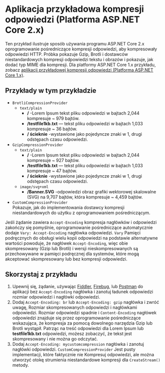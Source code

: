 # <a name="response-compression-sample-application-aspnet-core-2x"></a>Aplikacja przykładowa kompresji odpowiedzi (Platforma ASP.NET Core 2.x)

Ten przykład ilustruje sposób używania programu ASP.NET Core 2.x oprogramowanie pośredniczące kompresji odpowiedzi, aby kompresowały odpowiedzi HTTP. Próbka pokazuje Gzip, Brotli i dostawców niestandardowych kompresji odpowiedzi tekstu i obrazów i pokazuje, jak dodać typ MIME dla kompresji. Dla platformy ASP.NET Core 1.x przykładu, zobacz [aplikacji przykładowej kompresji odpowiedzi (Platforma ASP.NET Core 1.x)](https://github.com/aspnet/AspNetCore.Docs/tree/master/aspnetcore/performance/response-compression/samples/1.x).

## <a name="examples-in-this-sample"></a>Przykłady w tym przykładzie

* `BrotliCompressionProvider`
  * `text/plain`
    * **/** -Lorem Ipsum tekst pliku odpowiedzi w bajtach 2,044 kompresuje ~ 979 bajtów.
    * **/testfile1kb.txt** — tekst pliku odpowiedzi w bajtach 1,033 kompresuje ~ 36 bajtów.
    * **/ ścieknie** -wystawione jako pojedyncze znaki w 1, drugi odstępach czasu odpowiedzi.
* `GzipCompressionProvider`
  * `text/plain`
    * **/** -Lorem Ipsum tekst pliku odpowiedzi w bajtach 2,044 kompresuje ~ 927 bajtów.
    * **/testfile1kb.txt** — tekst pliku odpowiedzi w bajtach 1,033 kompresuje ~ 47 bajtów.
    * **/ ścieknie** -wystawione jako pojedyncze znaki w 1, drugi odstępach czasu odpowiedzi.
  * `image/svg+xml`
    * **/Banner.SVG** -odpowiedzi obraz grafiki wektorowej skalowalne (SVG) na 9,707 bajtów, która kompresuje ~ 4,459 bajtów.
* `CustomCompressionProvider`<br>Pokazuje, jak do implementowania dostawcy kompresji niestandardowych do użytku z oprogramowaniem pośredniczącym.

Jeśli żądanie zawiera `Accept-Encoding` kompresja nagłówków i odpowiedzi zakończy się pomyślnie, oprogramowanie pośredniczące automatycznie dodaje `Vary: Accept-Encoding` nagłówka odpowiedzi. `Vary` Pamięci podręcznych do obsługi wielu kopii odpowiedzi na podstawie alternatywne wartości powoduje, że nagłówek `Accept-Encoding`, więc obie skompresowany (Gzip lub Brotli) i wersji nieskompresowanych są przechowywane w pamięci podręcznej dla systemów, które mogą akceptować skompresowany lub bez kompresji odpowiedzi.

## <a name="use-the-sample"></a>Skorzystaj z przykładu

1. Upewnij się, żądanie, używając [Fiddler](http://www.telerik.com/fiddler), [Firebug](http://getfirebug.com/), lub [Postman](https://www.getpostman.com/) do aplikacji bez `Accept-Encoding` nagłówka i zanotuj ładunek odpowiedzi rozmiar odpowiedzi i nagłówki odpowiedzi.
1. Dodaj `Accept-Encoding: br` lub `Accept-Encoding: gzip` nagłówka i zwróć uwagę, Rozmiar skompresowanych odpowiedzi i nagłówkami odpowiedzi. Rozmiar odpowiedzi spadnie i `Content-Encoding` nagłówek odpowiedzi znajduje się przez oprogramowanie pośredniczące wskazująca, że kompresja za pomocą dowolnego narzędzia Gzip lub Brotli wystąpił. Patrząc na treść odpowiedzi dla Lorem Ipsum lub **testfile1kb.txt** odpowiedzi, możesz zobaczyć, że tekst jest skompresowany i nie można go odczytać.
1. Dodaj `Accept-Encoding: mycustomcompression` nagłówka i zanotuj nagłówki odpowiedzi. `CustomCompressionProvider` Jest pusty implementacji, które faktycznie nie Kompresuj odpowiedzi, ale można utworzyć otokę strumienia niestandardowe kompresji dla `CreateStream()` metody.

